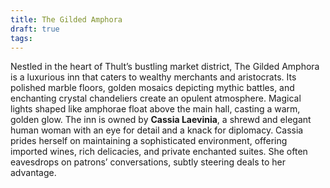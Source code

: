 ```yaml
---
title: The Gilded Amphora
draft: true
tags:
---
```

 

Nestled in the heart of Thult’s bustling market district, The Gilded Amphora is a luxurious inn that caters to wealthy merchants and aristocrats. Its polished marble floors, golden mosaics depicting mythic battles, and enchanting crystal chandeliers create an opulent atmosphere. Magical lights shaped like amphorae float above the main hall, casting a warm, golden glow. The inn is owned by **Cassia Laevinia**, a shrewd and elegant human woman with an eye for detail and a knack for diplomacy. Cassia prides herself on maintaining a sophisticated environment, offering imported wines, rich delicacies, and private enchanted suites. She often eavesdrops on patrons’ conversations, subtly steering deals to her advantage.